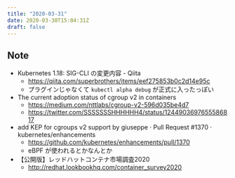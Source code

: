 ```yaml
---
title: "2020-03-31"
date: 2020-03-30T15:04:31Z
draft: false
---
```


## Note

* Kubernetes 1.18: SIG-CLI の変更内容 - Qiita
  * https://qiita.com/superbrothers/items/eef275853b0c2d14e95c
  * プラグインじゃなくて `kubectl alpha debug` が正式に入ったっぽい
* The current adoption status of cgroup v2 in containers
  * https://medium.com/nttlabs/cgroup-v2-596d035be4d7
  * https://twitter.com/SSSSSSSHHHHHH4/status/1244903697655586817
* add KEP for cgroups v2 support by giuseppe · Pull Request #1370 · kubernetes/enhancements
  * https://github.com/kubernetes/enhancements/pull/1370
  * eBPF が使われるとかなんとか
* 【公開版】レッドハットコンテナ市場調査2020
  * http://redhat.lookbookhq.com/container_survey2020
